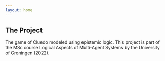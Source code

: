 ```yaml
---
layout: home
---
```


## The Project

The game of Cluedo modeled using epistemic logic. This project is part of the MSc course Logical Aspects of Multi-Agent Systems by the University of Groningen (2022).
